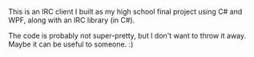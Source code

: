 This is an IRC client I built as my high school final project using C# and WPF, along with an IRC library (in C#).

The code is probably not super-pretty, but I don't want to throw it away. Maybe it can be useful to someone. :)
